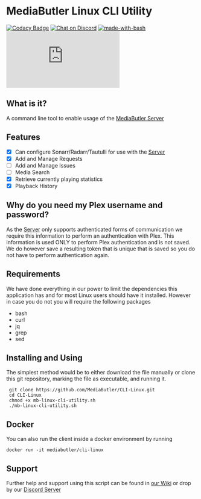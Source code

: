 # MediaButler Linux CLI Utility

[![Codacy Badge](https://api.codacy.com/project/badge/Grade/bf0b65fe02504b60a2439070c45dc3f8)](https://www.codacy.com/app/christronyxyocum/CLI-Linux?utm_source=github.com&amp;utm_medium=referral&amp;utm_content=MediaButler/CLI-Linux&amp;utm_campaign=Badge_Grade)
[![Chat on Discord](https://img.shields.io/discord/379374148436230144.svg)](https://discord.gg/nH9t5sm)
[![made-with-bash](https://img.shields.io/badge/Made%20with-Bash-1f425f.svg)](https://www.gnu.org/software/bash/)
[![](https://badge-size.herokuapp.com/MediaButler/CLI-Linux/master/mb-linux-cli-utility.sh)](https://github.com/MediaButler/CLI-Linux/blob/master/mb-linux-cli-utility.sh)

## What is it?

A command line tool to enable usage of the [MediaButler Server](https://github.com/MediaButler/Server)

## Features

 - [x] Can configure Sonarr/Radarr/Tautulli for use with the [Server](https://github.com/MediaButler/Server)
 - [x] Add and Manage Requests
 - [ ] Add and Manage Issues
 - [ ] Media Search
 - [x] Retrieve currently playing statistics
 - [x] Playback History

 ## Why do you need my Plex username and password?

 As the [Server](https://github.com/MediaButler/Server) only supports authenticated forms of communication we require this information to perform an authentication with Plex. This information is used ONLY to perform Plex authentication and is not saved. We do however save a resulting token that is unique that is saved so you do not have to perform authentication again.

 ## Requirements

 We have done everything in our power to limit the dependencies this application has and for most Linux users should have it installed. However in case you do not you will require the following packages

  - bash
  - curl
  - jq
  - grep
  - sed

 ## Installing and Using

 The simplest method would be to either download the file manually or clone this git repository, marking the file as executable, and running it.

     git clone https://github.com/MediaButler/CLI-Linux.git
     cd CLI-Linux
     chmod +x mb-linux-cli-utility.sh
     ./mb-linux-cli-utility.sh

## Docker

You can also run the client inside a docker environment by running

    docker run -it mediabutler/cli-linux


## Support

Further help and support using this script can be found in [our Wiki](https://github.com/MediaButler/Wiki/wiki) or drop by our [Discord Server](https://discord.gg/nH9t5sm)
